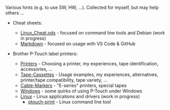 Various hints (e.g. to use SW, HW, ...). Collected for myself, but may help others ...

* Cheat sheets:
  * [Linux_Cheat.ods](Linux_Cheat.ods) - focused on command line tools and Debian (work in progress)
  * [Markdown](markdown_cheat.md) - focused on usage with VS Code & GitHub

* Brother P-Touch label printers:
  * [Printers](ptouch/P-Touch-Printers.md) - Choosing a printer, my experiences, tape identification, accessories, ...
  * [Tape-Cassettes](ptouch/P-Touch-Tape-Cassettes.md) - Usage examples, my experiences, alternatives, printer/tape compatibility, tape variety, ...
  * [Cable-Markers](ptouch/P-Touch-Cable-Markers.md) - "E-series" printers, special tapes
  * [Windows](ptouch/P-Touch-Windows.md) - some quirks of using P-Touch under Windows
  * [Linux](ptouch/P-Touch-Linux.md) - Linux applications and drivers (work in progress)
    * [ptouch-print](ptouch/P-Touch-Linux-ptouch-print.md) - Linux command line tool
